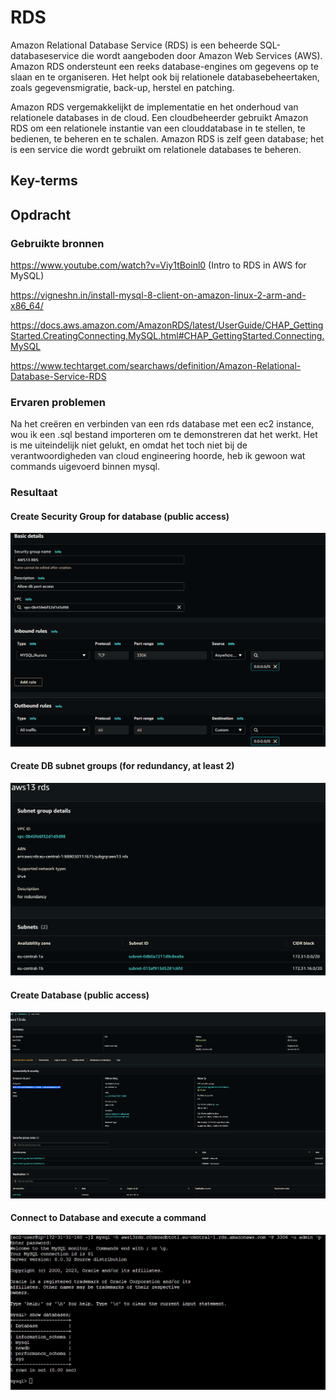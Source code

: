 # RDS

Amazon Relational Database Service (RDS) is een beheerde SQL-databaseservice die wordt aangeboden door Amazon Web Services (AWS). Amazon RDS ondersteunt een reeks database-engines om gegevens op te slaan en te organiseren. Het helpt ook bij relationele databasebeheertaken, zoals gegevensmigratie, back-up, herstel en patching.

Amazon RDS vergemakkelijkt de implementatie en het onderhoud van relationele databases in de cloud. Een cloudbeheerder gebruikt Amazon RDS om een relationele instantie van een clouddatabase in te stellen, te bedienen, te beheren en te schalen. Amazon RDS is zelf geen database; het is een service die wordt gebruikt om relationele databases te beheren.

## Key-terms


## Opdracht
### Gebruikte bronnen

https://www.youtube.com/watch?v=Viy1tBoinl0 (Intro to RDS in AWS for MySQL)

https://vigneshn.in/install-mysql-8-client-on-amazon-linux-2-arm-and-x86_64/

https://docs.aws.amazon.com/AmazonRDS/latest/UserGuide/CHAP_GettingStarted.CreatingConnecting.MySQL.html#CHAP_GettingStarted.Connecting.MySQL

https://www.techtarget.com/searchaws/definition/Amazon-Relational-Database-Service-RDS

### Ervaren problemen

Na het creëren en verbinden van een rds database met een ec2 instance, wou ik een .sql bestand importeren om te demonstreren dat het werkt. Het is me uiteindelijk niet gelukt, en omdat het toch niet bij de verantwoordigheden van cloud engineering hoorde, heb ik gewoon wat commands uigevoerd binnen mysql.

### Resultaat


#### Create Security Group for database (public access)

![sgrds1](https://github.com/techgrounds/techgrounds-EligioPessoa/blob/main/00_includes/RDSsgrds1.png)

#### Create DB subnet groups (for redundancy, at least 2)

![subnetgrprds1](https://github.com/techgrounds/techgrounds-EligioPessoa/blob/main/00_includes/RDSsubnetgrprds1.png)

#### Create Database (public access)

![created](https://github.com/techgrounds/techgrounds-EligioPessoa/blob/main/00_includes/RDSdbrdscreated1.png)


#### Connect to Database and execute a command

![](https://github.com/techgrounds/techgrounds-EligioPessoa/blob/main/00_includes/RDSrdsconnected.png)

